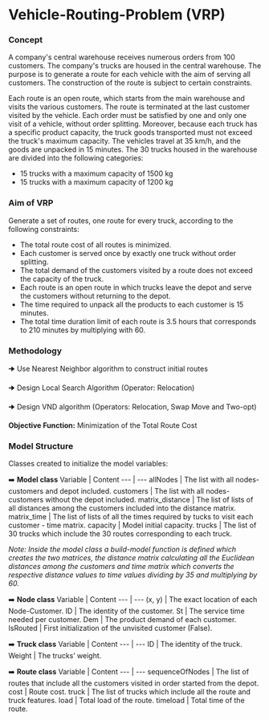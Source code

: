 # Vehicle-Routing-Problem (VRP)

<p align="center">

### Concept
A company's central warehouse receives numerous orders from 100 customers. The company's trucks are housed in the central warehouse. The purpose is to generate a route for each vehicle with the aim of serving all customers. The construction of the route is subject to certain constraints. 

Each route is an open route, which starts from the main warehouse and visits the various customers. The route is terminated at the last customer visited by the vehicle. Each order must be satisfied by one and only one visit of a vehicle, without order splitting. Moreover, because each truck has a specific product capacity, the truck goods transported must not exceed the truck's maximum capacity. The vehicles travel at 35 km/h, and the goods are unpacked in 15 minutes. The 30 trucks housed in the warehouse are divided into the following categories:

* 15 trucks with a maximum capacity of 1500 kg
* 15 trucks with a maximum capacity of 1200 kg

</p>

### Aim of VRP
Generate a set of routes, one route for every truck, according to the following constraints:
* The total route cost of all routes is minimized.
* Each customer is served once by exactly one truck without order splitting.
* The total demand of the customers visited by a route does not exceed the capacity of the truck.
* Each route is an open route in which trucks leave the depot and serve the customers without returning to the depot.
* The time required to unpack all the products to each customer is 15 minutes.
* The total time duration limit of each route is 3.5 hours that corresponds to 210 minutes by multiplying with 60.


### Methodology
🠊 Use Nearest Neighbor algorithm to construct initial routes

🠊 Design Local Search Algorithm (Operator: Relocation)

🠊 Design VND algorithm (Operators: Relocation, Swap Move and Two-opt)


**Objective Function:** Minimization of the Total Route Cost

### Model Structure

Classes created to initialize the model variables:

:arrow_right: **Model class**
Variable | Content
--- | ---
allNodes | The list with all nodes-customers and depot included.
customers | The list with all nodes-customers without the depot included.
matrix_distance | The list of lists of all distances among the customers included into the distance matrix.
matrix_time | The list of lists of all the times required by tucks to visit each customer - time matrix.
capacity | Model initial capacity.
trucks | The list of 30 trucks which include the 30 routes corresponding to each truck.

*Note: Inside the model class a build-model function is defined which creates the two matrices, the distance matrix calculating all the Euclidean distances among the customers and time matrix which converts the respective distance values to time values dividing by 35 and multiplying by 60.*

:arrow_right: **Node class**
Variable | Content
--- | ---
(x, y) | The exact location of each Node-Customer.
ID | The identity of the customer.
St | The service time needed per customer.
Dem | The product demand of each customer.
IsRouted | First initialization of the unvisited customer (False).

:arrow_right: **Truck class**
Variable | Content
--- | ---
ID | The identity of the truck.
Weight | The trucks’ weight.

:arrow_right: **Route class**
Variable | Content
--- | ---
sequenceOfNodes | The list of routes that include all the customers visited in order started from the depot.
cost | Route cost.
truck | The list of trucks which include all the route and truck features.
load | Total load of the route. 
timeload | Total time of the route.
